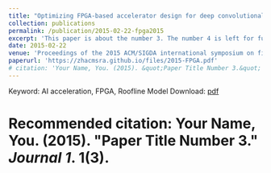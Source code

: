 ```yaml
---
title: "Optimizing FPGA-based accelerator design for deep convolutional neural networks"
collection: publications
permalink: /publication/2015-02-22-fpga2015
excerpt: 'This paper is about the number 3. The number 4 is left for future work.'
date: 2015-02-22
venue: 'Proceedings of the 2015 ACM/SIGDA international symposium on field-programmable gate arrays'
paperurl: 'https://zhacmsra.github.io/files/2015-FPGA.pdf'
# citation: 'Your Name, You. (2015). &quot;Paper Title Number 3.&quot; <i>Journal 1</i>. 1(3).'
---
```

Keyword: AI acceleration, FPGA, Roofline Model
Download: [pdf](https://zhacmsra.github.io//files/2015-FPGA.pdf)

# Recommended citation: Your Name, You. (2015). "Paper Title Number 3." <i>Journal 1</i>. 1(3).